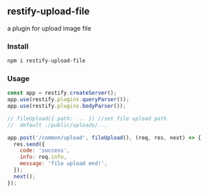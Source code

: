## restify-upload-file

a plugin for upload image file

### Install

```bash
npm i restify-upload-file
```

### Usage

```js
const app = restify.createServer();
app.use(restify.plugins.queryParser());
app.use(restify.plugins.bodyParser());

// fileUpload({ path: ... }) //set file upload path
//  default ./public/uploads/...

app.post('/common/upload', fileUpload(), (req, res, next) => {
  res.send({
    code: 'success',
    info: req.info,
    message: 'file upload end!',
  });
  next();
});

```
